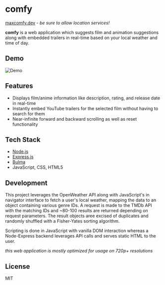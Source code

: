 # comfy

[maxcomfy.dev](https://maxcomfy.dev) - <em>be sure to allow location services!</em>

<b>comfy</b> is a web application which suggests film and animation suggestions along with embedded trailers in real-time based on your local weather and time of day.


## Demo

![Demo](/img/reduced.gif)

## Features

- Displays film/anime information like description, rating, and release date in real-time
- Instantly embed YouTube trailers for the selected film without having to search for them
- Near-infinite forward and backward scrolling as well as reset functionality

## Tech Stack

- [Node.js](https://nodejs.org/en/) 
- [Express.js](https://expressjs.com/) 
- [Bulma](https://bulma.io)
- JavaScript, CSS, HTML5

## Development
This project leverages the OpenWeather API along with JavaScript's in navigator interface to fetch a user's local weather, mapping the data to an object containing various genre IDs. A request is made to the TMDb API with the matching IDs and ~80-100 results are returned depending on request parameters.  The result objects aree excised of duplicates and randomly shuffled with a Fisher-Yates sorting algorithm. 

Scripting is done in JavaScript with vanilla DOM interaction whereas a Node-Express backend leverages API calls and serves static HTML to the user.


<span><em>this web application is mostly optimized for usage on 720p+ resolutions</em></small>


## License

MIT
